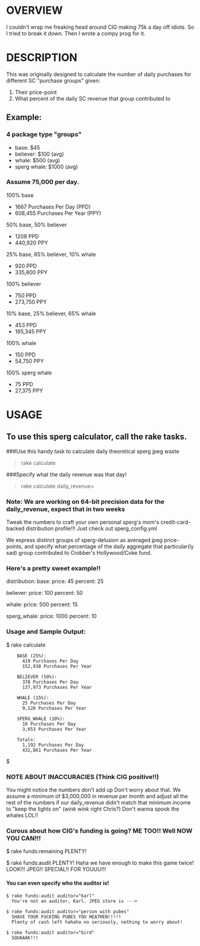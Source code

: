 # OVERVIEW

I couldn't wrap me freaking head around CIG making 75k a day off idiots.
So I tried to break it down. Then I wrote a compy prog for it.


# DESCRIPTION

This was originally designed to calculate the number of daily purchases for different SC "purchase groups" given:
 1. Their price-point
 2. What percent of the daily SC revenue that group contributed to

## Example:

### 4 package type "groups"
 * base: $45
 * believer: $100 (avg)
 * whale: $500 (avg)
 * sperg whale: $1000 (avg)

### Assume 75,000 per day.

100% base
 * 1667 Purchases Per Day (PPD)
 * 608,455 Purchases Per Year (PPY)

50% base, 50% believer
 * 1208 PPD
 * 440,920 PPY

25% base, 65% believer, 10% whale
 * 920 PPD
 * 335,800 PPY

100% believer
 * 750 PPD
 * 273,750 PPY

10% base, 25% believer, 65% whale
 * 453 PPD
 * 165,345 PPY

100% whale
 * 150 PPD
 * 54,750 PPY

100% sperg whale
 * 75 PPD
 * 27,375 PPY


# USAGE

## To use this sperg calculator, call the rake tasks.

###Use this handy task to calculate daily theoretical sperg jpeg waste
> rake calculate

###Specify what the daily revenue was that day!
> rake calculate daily_revenue=<INTEGER>

### Note: We are working on 64-bit precision data for the daily_revenue, expect that in two weeks

Tweak the numbers to craft your own personal sperg's mom's credit-card-backed distribution profile!!!
Just check out sperg_config.yml

We express distinct groups of sperg-delusion as averaged jpeg price-points,
and specify what percentage of the daily aggregate that particular(ly sad) group
contributed to Crobber's Hollywood/Coke fund.

### Here's a pretty sweet example!!

distribution:
  base:
    price: 45
    percent: 25

  believer:
    price: 100
    percent: 50

  whale:
    price: 500
    percent: 15

  sperg_whale:
    price: 1000
    percent: 10


### Usage and Sample Output:
$ rake calculate

        BASE (25%):
          419 Purchases Per Day
          152,938 Purchases Per Year

        BELIEVER (50%):
          378 Purchases Per Day
          137,973 Purchases Per Year

        WHALE (15%):
          25 Purchases Per Day
          9,128 Purchases Per Year

        SPERG_WHALE (10%):
          10 Purchases Per Day
          3,653 Purchases Per Year

        Totals:
          1,192 Purchases Per Day
          432,861 Purchases Per Year

$

### NOTE ABOUT INACCURACIES (Think CIG positive!!)
  You might notice the numbers don't add up
  Don't worry about that. We assume a minimum of $3,000,000 in revenue per month and adjust
  all the rest of the numbers if our daily_revenue didn't match that minimum income to
  "keep the lights on" (*wink wink* right Chris?)
  Don't wanna spook the whales LOL!!

### Curous about how CIG's funding is going? ME TOO!! Well NOW YOU CAN!!!

$ rake funds:remaining
PLENTY!

$ rake funds:audit
PLENTY! Haha we have enough to make this game twice! LOOK!!! JPEG!! SPECIAL!! FOR YOUUU!!!

#### You can even specify who the auditor is!

    $ rake funds:audit auditor="karl"
      You're not an auditor, Karl. JPEG store is --->

    $ rake funds:audit auditor="person with pubes"
      SHAVE YOUR FUCKING PUBES YOU HEATHEN!!!!!
      Plenty of cash left hahaha no seriously, nothing to worry about!

    $ rake funds:audit auditor="bird"
      SQUAAAK!!!
